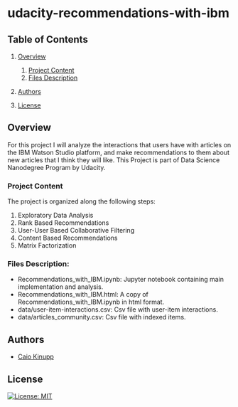 # udacity-recommendations-with-ibm

## Table of Contents
1. [Overview](#overview)
	1. [Project Content](#project-content)
	2. [Files Description](#file-description)

2. [Authors](#authors)
3. [License](#license)

<a name="overview"></a>
## Overview
For this project I will analyze the interactions that users have with articles on the IBM Watson Studio platform, and make recommendations to them about new articles that I think they will like. This Project is part of Data Science Nanodegree Program by Udacity.

<a name="project-content"></a>
### Project Content
The project is organized along the following steps:

1. Exploratory Data Analysis
2. Rank Based Recommendations
3. User-User Based Collaborative Filtering
4. Content Based Recommendations
5. Matrix Factorization

<a name="file-description"></a>
### Files Description:

- Recommendations_with_IBM.ipynb: Jupyter notebook containing main implementation and analysis.
- Recommendations_with_IBM.html: A copy of Recommendations_with_IBM.ipynb in html format.
- data/user-item-interactions.csv: Csv file with user-item interactions.
- data/articles_community.csv: Csv file with indexed items.

## Authors

* [Caio Kinupp](https://github.com/caiokinupp)

<a name="license"></a>
## License
[![License: MIT](https://img.shields.io/badge/License-MIT-yellow.svg)](https://opensource.org/licenses/MIT)


